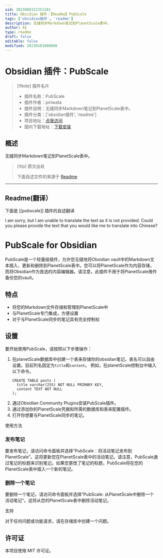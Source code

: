 ```yaml
---
uid: 2023080322251281
title: Obsidian 插件：【Readme】PubScale
tags: ['obsidian插件', 'readme']
description: 无缝同步Markdown笔记到PlanetScale表中。
author: AI
type: readme
draft: false
editable: false
modified: 20230101000000
---
```


# Obsidian 插件：PubScale

> [!Note] 插件名片
> - 插件名称：PubScale
> - 插件作者：piriwata
> - 插件说明：无缝同步Markdown笔记到PlanetScale表中。
> - 插件分类：['obsidian插件', 'readme']
> - 项目地址：[点我访问](https://github.com/piriwata/pubScale)
> - 国内下载地址：[下载安装](https://pkmer.cn/products/plugin/pluginMarket/?pubscale)

## 概述

无缝同步Markdown笔记到PlanetScale表中。



> [!tip] 原文出处
> 
>下面自述文件的来源于 [Readme](https://ghproxy.net/https://raw.githubusercontent.com/piriwata/pubScale/master/README.md)
> 

---

## Readme(翻译）

下面是 [[pubscale]] 插件的自述翻译


I am sorry, but I am unable to translate the text as it is not provided. Could you please provide the text that you would like me to translate into Chinese?
# PubScale for Obsidian

PubScale是一个轻量级插件，允许您无缝地将Obsidian vault中的Markdown文本插入、更新和删除到PlanetScale表中。您可以将PlanetScale作为内容存储，而将Obsidian作为首选的内容编辑器。请注意，此插件不用于将PlanetScale用作备份您的vault。

## 特点

- 将您的Markdown文件存储和管理到PlanetScale中
- 与PlanetScale专门集成，方便设置
- 对于与PlanetScale同步的笔记具有完全控制权

## 设置

要开始使用PubScale，请按照以下步骤操作：

1. 在planetScale数据库中创建一个表来存储你的obsidian笔记。表名可以自由设置。目前列名固定为`title`和`content`。
   例如，在planetScale控制台中输入以下命令。
   ```
   CREATE TABLE posts (
     title varchar(255) NOT NULL PRIMARY KEY,
     content TEXT NOT NULL
   );
   ```
2. 通过Obsidian Community Plugins安装PubScale插件。
3. 通过添加你的PlanetScale凭据和所需的数据库和表来配置插件。
4. 打开你想要与PlanetScale同步的笔记。

使用方法

### 发布笔记

要发布笔记，请访问命令面板并选择“PubScale：将活动笔记发布到PlanetScale”。这将更新您在PlanetScale表中的活动笔记。请注意，PubScale通过笔记的标题来识别笔记。如果您更改了笔记的标题，PubScale将在您的PlanetScale表中插入一个新的笔记。

### 删除一个笔记

要删除一个笔记，请访问命令面板并选择“PubScale: 从PlanetScale中删除一个活动笔记”。这将从您的PlanetScale表中删除活动笔记。

支持

对于任何问题或功能请求，请在存储库中创建一个问题。

## 许可证

本项目使用 MIT 许可证。



